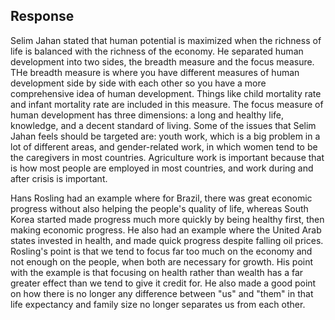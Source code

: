 ## Response
Selim Jahan stated that human potential is maximized when the richness of life is balanced with the richness of the economy. He separated human development into two sides, the breadth measure and the focus measure. THe breadth measure is where you have different measures of human development side by side with each other so you have a more comprehensive idea of human development. Things like child mortality rate and infant mortality rate are included in this measure. The focus measure of human development has three dimensions: a long and healthy life, knowledge, and a decent standard of living. Some of the issues that Selim Jahan feels should be targeted are: youth work, which is a big problem in a lot of different areas, and gender-related work, in which women tend to be the caregivers in most countries. Agriculture work is important because that is how most people are employed in most countries, and work during and after crisis is important.

Hans Rosling had an example where for Brazil, there was great economic progress without also helping the people's quality of life, whereas South Korea started made progress much more quickly by being healthy first, then making economic progress. He also had an example where the United Arab states invested in health, and made quick progress despite falling oil prices. Rosling's point is that we tend to focus far too much on the economy and not enough on the people, when both are necessary for growth. His point with the example is that focusing on health rather than wealth has a far greater effect than we tend to give it credit for. He also made a good point on how there is no longer any difference between "us" and "them" in that life expectancy and family size no longer separates us from each other.
